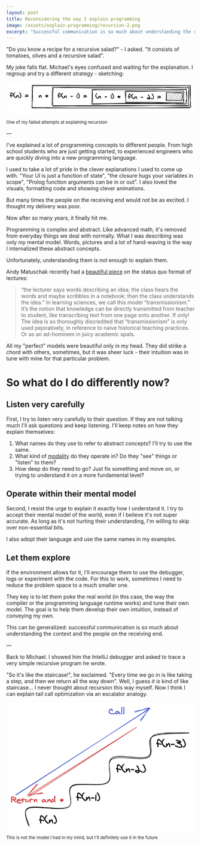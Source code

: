 ```yaml
---
layout: post
title: Reconsidering the way I explain programming
image: /assets/explain-programming/recursion-2.png
excerpt: "Successful communication is so much about understanding the context and the people on the receiving end"
---
```


"Do you know a recipe for a recursive salad?" - I asked. "It consists of tomatoes, olives and a recursive salad".

My joke falls flat. Michael's eyes confused and waiting for the explanation. I regroup and try a different strategy - sketching:

![](/assets/explain-programming/recursion-1.png)

<small>One of my failed attempts at explaining recursion</small>

—

I've explained a lot of programming concepts to different people. From high school students who are just getting started, to experienced engineers who are quickly diving into a new programming language.

I used to take a lot of pride in the clever explanations I used to come up with. "Your UI is just a function of state", "the closure hugs your variables in scope", "Prolog function arguments can be in or out". I also loved the visuals, formatting code and showing clever animations.

But many times the people on the receiving end would not be as excited. I thought my delivery was poor.

Now after so many years, it finally hit me.

Programming is complex and abstract. Like advanced math, it's removed from everyday things we deal with normally. What I was describing was only _my_ mental model. Words, pictures and a lot of hand-waving is the way I internalized these abstract concepts.

Unfortunately, understanding them is not enough to explain them.

Andy Matuschak recently had a [beautiful piece](https://andymatuschak.org/books/) on the status quo format of lectures:

> “the lecturer says words describing an idea; the class hears the words and maybe scribbles in a notebook; then the class understands the idea.” In learning sciences, we call this model “transmissionism.” It’s the notion that knowledge can be directly transmitted from teacher to student, like transcribing text from one page onto another. If only! The idea is so thoroughly discredited that “transmissionism” is only used pejoratively, in reference to naive historical teaching practices. Or as an ad-hominem in juicy academic spats.

All my "perfect" models were beautiful only in my head. They did strike a chord with others, sometimes, but it was sheer luck - their intuition was in tune with mine for that particular problem.

# So what do I do differently now?

## Listen very carefully

First, I try to listen very carefully to their question. If they are not talking much I'll ask questions and keep listening. I'll keep notes on how they explain themselves:

1. What names do they use to refer to abstract concepts? I'll try to use the same.
2. What kind of [modality](https://www.nlpworld.co.uk/nlp-glossary/m/modalities/) do they operate in? Do they "see" things or "listen" to them?
3. How deep do they need to go? Just fix something and move on, or trying to understand it on a more fundamental level?

## Operate within their mental model

Second, I resist the urge to explain it exactly how I understand it. I try to accept their mental model of the world, even if I believe it's not super accurate. As long as it's not hurting their understanding, I'm willing to skip over non-essential bits.

I also adopt their language and use the same names in my examples.

## Let them explore

If the environment allows for it, I'll encourage them to use the debugger, logs or experiment with the code. For this to work, sometimes I need to reduce the problem space to a much smaller one.

They key is to let them poke the real world (in this case, the way the compiler or the programming language runtime works) and tune their own model. The goal is to help them develop their own intuition, instead of conveying my own.

This can be generalized: successful communication is so much about understanding the context and the people on the receiving end.

—

Back to Michael. I showed him the IntelliJ debugger and asked to trace a very simple recursive program he wrote.

"So it's like the staircase!", he exclaimed. "Every time we go in is like taking a step, and then we return all the way down". Well, I guess _it is_ kind of like staircase... I never thought about recursion this way myself. Now I think I can explain tail call optimization via an escalator analogy.

![](/assets/explain-programming/recursion-2.png)
<small>This is not the model I had in my mind, but I'll definitely use it in the future</small>
